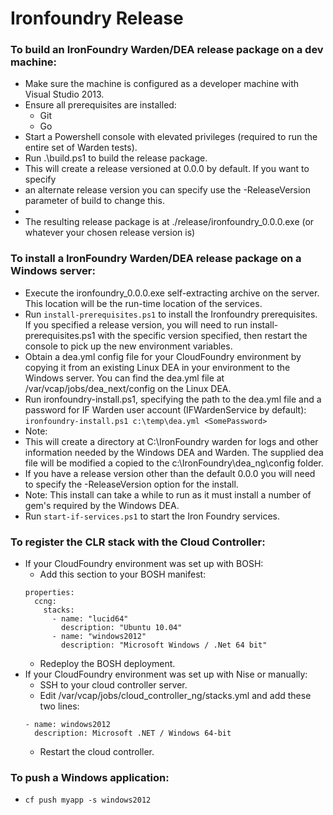 
Ironfoundry Release
==========

### To build an IronFoundry Warden/DEA release package on a dev machine:
* Make sure the machine is configured as a developer machine with Visual Studio 2013.
* Ensure all prerequisites are installed:
  * Git
  * Go
* Start a Powershell console with elevated privileges (required to run the entire set of Warden tests).
* Run .\build.ps1 to build the release package.  
*   This will create a release versioned at 0.0.0 by default.  If you want to specify 
*   an alternate release version you can specify use the -ReleaseVersion parameter of build to change this.
*
* The resulting release package is at ./release/ironfoundry_0.0.0.exe (or whatever your chosen release version is)

### To install a IronFoundry Warden/DEA release package on a Windows server:
* Execute the ironfoundry_0.0.0.exe self-extracting archive on the server.  This location will be the run-time location of the services.
* Run `install-prerequisites.ps1` to install the Ironfoundry prerequisites.  If you specified a release version, you will need to run install-prerequisites.ps1 with the specific version specified, then restart the console to pick up the new environment variables.
* Obtain a dea.yml config file for your CloudFoundry environment by copying it from an existing Linux DEA in your environment to the Windows server. You can find the dea.yml file at /var/vcap/jobs/dea_next/config on the Linux DEA.
* Run ironfoundry-install.ps1, specifying the path to the dea.yml file and a password for IF Warden user account (IFWardenService by default):
`ironfoundry-install.ps1 c:\temp\dea.yml <SomePassword>`
* Note:
 * This will create a directory at C:\IronFoundry warden for logs and other information needed by the Windows DEA and Warden.  The supplied dea file will be modified a copied to the c:\IronFoundry\dea_ng\config folder.
  * If you have a release version other than the default 0.0.0 you will need to specify the -ReleaseVersion option for the install.
  * Note: This install can take a while to run as it must install a number of gem's required by the Windows DEA.
* Run `start-if-services.ps1` to start the Iron Foundry services.

### To register the CLR stack with the Cloud Controller:
* If your CloudFoundry environment was set up with BOSH:
  * Add this section to your BOSH manifest:
  ```
  properties:
    ccng:
      stacks:
        - name: "lucid64"
          description: "Ubuntu 10.04"    
        - name: "windows2012"
          description: "Microsoft Windows / .Net 64 bit"
  ```
  * Redeploy the BOSH deployment.
* If your CloudFoundry environment was set up with Nise or manually:
  * SSH to your cloud controller server.
  * Edit /var/vcap/jobs/cloud_controller_ng/stacks.yml and add these two lines:
  ```
  - name: windows2012
    description: Microsoft .NET / Windows 64-bit
  ```
  * Restart the cloud controller.

### To push a Windows application:
* `cf push myapp -s windows2012`
